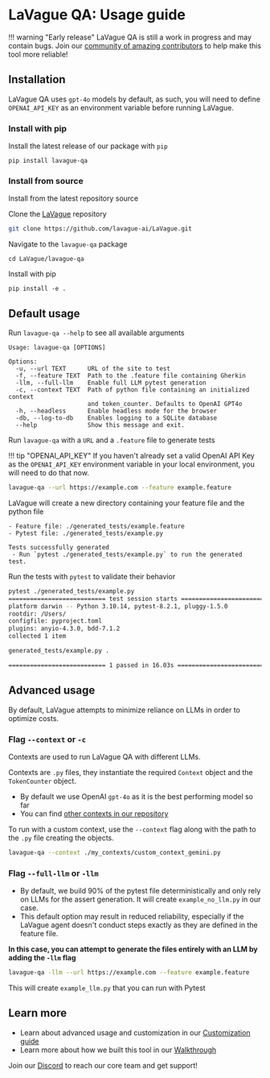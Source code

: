 # LaVague QA: Usage guide

!!! warning "Early release"
    LaVague QA is still a work in progress and may contain bugs. Join our [community of amazing contributors](https://discord.gg/invite/SDxn9KpqX9) to help make this tool more reliable!

## Installation

LaVague QA uses `gpt-4o` models by default, as such, you will need to define `OPENAI_API_KEY` as an environment variable before running LaVague. 

### Install with pip

Install the latest release of our package with `pip`

```
pip install lavague-qa
```

### Install from source

Install from the latest repository source

Clone the [LaVague](https://github.com/lavague-ai/LaVague) repository

```sh
git clone https://github.com/lavague-ai/LaVague.git
```

Navigate to the `lavague-qa` package
```
cd LaVague/lavague-qa
```

Install with pip
```
pip install -e .
```


## Default usage

Run `lavague-qa --help` to see all available arguments

```
Usage: lavague-qa [OPTIONS]

Options:
  -u, --url TEXT      URL of the site to test
  -f, --feature TEXT  Path to the .feature file containing Gherkin
  -llm, --full-llm    Enable full LLM pytest generation
  -c, --context TEXT  Path of python file containing an initialized context
                      and token_counter. Defaults to OpenAI GPT4o
  -h, --headless      Enable headless mode for the browser
  -db, --log-to-db    Enables logging to a SQLite database
  --help              Show this message and exit.
```

Run `lavague-qa` with a `URL` and a `.feature` file to generate tests

!!! tip "OPENAI_API_KEY"
    If you haven't already set a valid OpenAI API Key as the `OPENAI_API_KEY` environment variable in your local environment, you will need to do that now.

```bash
lavague-qa --url https://example.com --feature example.feature
```

LaVague will create a new directory containing your feature file and the python file

```
- Feature file: ./generated_tests/example.feature
- Pytest file: ./generated_tests/example.py

Tests successfully generated
 - Run `pytest ./generated_tests/example.py` to run the generated test.
```

Run the tests with `pytest` to validate their behavior

```bash
pytest ./generated_tests/example.py
=========================== test session starts ===========================
platform darwin -- Python 3.10.14, pytest-8.2.1, pluggy-1.5.0
rootdir: /Users/
configfile: pyproject.toml
plugins: anyio-4.3.0, bdd-7.1.2
collected 1 item                                                                                                                                                                                                                                         

generated_tests/example.py .                                                                                                                                                                                                               [100%]

=========================== 1 passed in 16.03s ===========================

```


## Advanced usage

By default, LaVague attempts to minimize reliance on LLMs in order to optimize costs.

### Flag `--context` or `-c`

Contexts are used to run LaVague QA with different LLMs.

Contexts are `.py` files, they instantiate the required `Context` object and the `TokenCounter` object.

- By default we use OpenAI `gpt-4o` as it is the best performing model so far
- You can find [other contexts in our repository](https://github.com/lavague-ai/LaVague/tree/main/lavague-tests/contexts)

To run with a custom context, use the `--context` flag along with the path to the `.py` file creating the objects.

```bash
lavague-qa --context ./my_contexts/custom_context_gemini.py
```

### Flag `--full-llm` or `-llm`

- By default, we build 90% of the pytest file deterministically and only rely on LLMs for the assert generation. It will create `example_no_llm.py` in our case. 
- This default option may result in reduced reliability, especially if the LaVague agent doesn't conduct steps exactly as they are defined in the feature file. 

**In this case, you can attempt to generate the files entirely with an LLM by adding the `-llm` flag**

```bash
lavague-qa -llm --url https://example.com --feature example.feature
```

This will create `example_llm.py` that you can run with Pytest


## Learn more

- Learn about advanced usage and customization in our [Customization guide](./customization.md)
- Learn more about how we built this tool in our [Walkthrough](./walkthrough.md)

Join our [Discord](https://discord.gg/invite/SDxn9KpqX9) to reach our core team and get support!